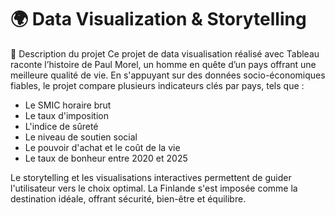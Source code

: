 # 🌍 Data Visualization & Storytelling
📖 Description du projet
Ce projet de data visualisation réalisé avec Tableau raconte l’histoire de Paul Morel, un homme en quête d’un pays offrant une meilleure qualité de vie. En s'appuyant sur des données socio-économiques fiables, le projet compare plusieurs indicateurs clés par pays, tels que :

- Le SMIC horaire brut
- Le taux d'imposition
- L'indice de sûreté
- Le niveau de soutien social
- Le pouvoir d'achat et le coût de la vie
- Le taux de bonheur entre 2020 et 2025

Le storytelling et les visualisations interactives permettent de guider l'utilisateur vers le choix optimal. La Finlande s'est imposée comme la destination idéale, offrant sécurité, bien-être et équilibre.
